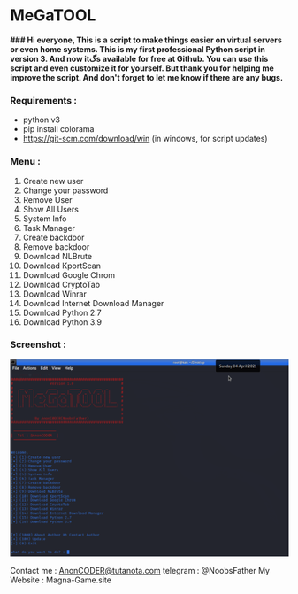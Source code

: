 # MeGaTOOL
**### Hi everyone, This is a script to make things easier on virtual servers or even home systems.
This is my first professional Python script in version 3. And now itگs available for free at Github. You can use this script and even customize it for yourself. But thank you for helping me improve the script.
And don't forget to let me know if there are any bugs.**

### Requirements :

- python v3
- pip install colorama
- https://git-scm.com/download/win (in windows, for script updates)

### Menu :

1. Create new user
2. Change your password
3. Remove User
4. Show All Users
5. System Info
6. Task Manager
7. Create backdoor
8. Remove backdoor
9. Download NLBrute
10. Download KportScan
11. Download Google Chrom
12. Download CryptoTab
13. Download Winrar
14. Download Internet Download Manager
15. Download Python 2.7
16. Download Python 3.9


### Screenshot : 
![ScreenShot](MeGaTOOL.png)

Contact me : 
AnonCODER@tutanota.com
telegram : @NoobsFather
My Website : Magna-Game.site
